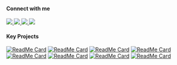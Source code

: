 <h4>Connect with me</h4>
<div>  
<!--   linkedin -->
  <a href="https://www.linkedin.com/in/ashwaniydv/" target="_blank">
    <img src="https://img.shields.io/badge/-Linkedin-%230e76a8?style=for-the-badge&logo=linkedin&logoColor=white"/>
  </a>
  
<!--   twitter -->
  <a href="https://twitter.com/ashwani_iitp" target="_blank">
    <img src="https://img.shields.io/badge/-twitter-%2300acee?style=for-the-badge&logo=twitter&logoColor=white"/>
  </a>
  
<!--   instagram -->
  <a href="https://www.instagram.com/ashwani_fit/" target="_blank">
    <img src="https://img.shields.io/badge/-Instagram-%23E4405F?style=for-the-badge&logo=instagram&logoColor=white">
  </a>
  
<!--   facebook -->
  <a href="https://www.facebook.com/ashwani.iitp18/" target="_blank">
    <img src="https://img.shields.io/badge/-Facebook-%234267B2?style=for-the-badge&logo=facebook&logoColor=white">
  </a>
  
</div>

<!--
**ashwaniYDV/ashwaniYDV** is a ✨ _special_ ✨ repository because its `README.md` (this file) appears on your GitHub profile.

Here are some ideas to get you started:

- 🔭 I’m currently working on ...
- 🌱 I’m currently learning ...
- 👯 I’m looking to collaborate on ...
- 🤔 I’m looking for help with ...
- 💬 Ask me about ...
- 📫 How to reach me: ...
- 😄 Pronouns: ...
- ⚡ Fun fact: ...
-->


<h4>Key Projects</h4>

[![ReadMe Card](https://github-readme-stats.vercel.app/api/pin/?username=ashwaniYDV&repo=go-grpc-cache)](https://github.com/ashwaniYDV/go-grpc-cache)
[![ReadMe Card](https://github-readme-stats.vercel.app/api/pin/?username=ashwaniYDV&repo=my-memalloc-c)](https://github.com/ashwaniYDV/my-memalloc-c)
[![ReadMe Card](https://github-readme-stats.vercel.app/api/pin/?username=ashwaniYDV&repo=url-shortner-redis)](https://github.com/ashwaniYDV/url-shortner-redis)
[![ReadMe Card](https://github-readme-stats.vercel.app/api/pin/?username=ashwaniYDV&repo=My-LSM-Tree-cpp)](https://github.com/ashwaniYDV/My-LSM-Tree-cpp)
[![ReadMe Card](https://github-readme-stats.vercel.app/api/pin/?username=ashwaniYDV&repo=redis-clone-js)](https://github.com/ashwaniYDV/redis-clone-js)
[![ReadMe Card](https://github-readme-stats.vercel.app/api/pin/?username=ashwaniYDV&repo=AlgorithmLibrary)](https://github.com/ashwaniYDV/AlgorithmLibrary)
[![ReadMe Card](https://github-readme-stats.vercel.app/api/pin/?username=ashwaniYDV&repo=AlgoDsLib)](https://github.com/ashwaniYDV/AlgoDsLib)
[![ReadMe Card](https://github-readme-stats.vercel.app/api/pin/?username=ashwaniYDV&repo=Load-flow-analysis-Power-Systems)](https://github.com/ashwaniYDV/Load-flow-analysis-Power-Systems)
